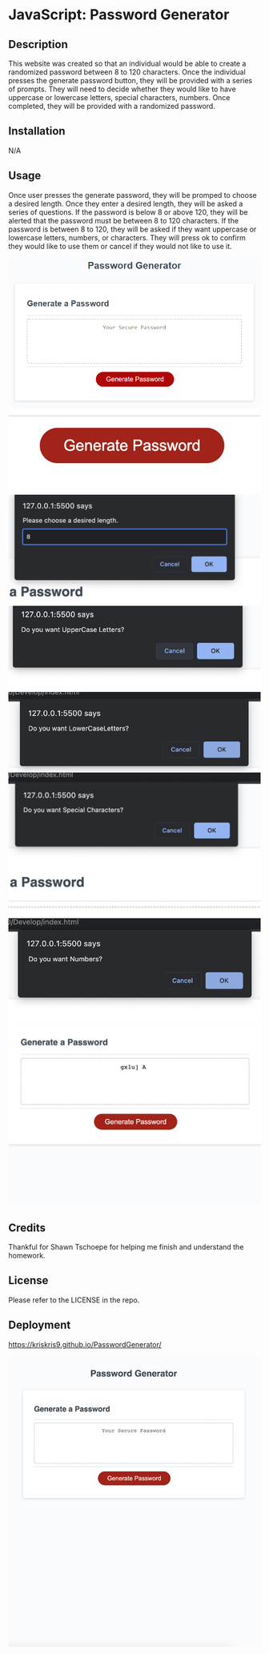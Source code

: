 # JavaScript: Password Generator

## Description

This website was created so that an individual would be able to create a randomized password between 8 to 120 characters. Once the individual presses the generate password button, they will be provided with a series of prompts. They will need to decide whether they would like to have uppercase or lowercase letters, special characters, numbers. Once completed, they will be provided with a randomized password. 

## Installation

N/A

## Usage

Once user presses the generate password, they will be promped to choose a desired length. Once they enter a desired length, they will be asked a series of questions. If the password is below 8 or above 120, they will be alerted that the password must be between 8 to 120 characters. If the password is between 8 to 120, they will be asked if they want uppercase or lowercase letters, numbers, or characters. They will press ok to confirm they would like to use them or cancel if they would not like to use it. 

![alt](/Assets/03-javascript-homework-demo.png)
![alt](/Assets/Screenshot%202023-03-12%20at%2010.17.09%20PM.png)
![alt](/Assets/Screenshot%202023-03-12%20at%2010.17.22%20PM.png)
![alt](/Assets/Screenshot%202023-03-12%20at%2010.17.35%20PM.png)
![alt](/Assets/Screenshot%202023-03-12%20at%2010.17.41%20PM.png)
![alt](/Assets/Screenshot%202023-03-12%20at%2010.17.50%20PM.png)
![alt](/Assets/Screenshot%202023-03-12%20at%2010.18.00%20PM.png)
![alt](/Assets/Screenshot%202023-03-12%20at%2010.18.08%20PM.png)


## Credits

Thankful for Shawn Tschoepe for helping me finish and understand the homework.

## License

Please refer to the LICENSE in the repo.

## Deployment

https://kriskris9.github.io/PasswordGenerator/

![alt](/Assets/Screenshot%202023-03-12%20at%2010.43.48%20PM.png)


